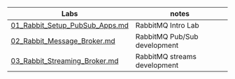 
| Labs                                                             | notes                        |
|------------------------------------------------------------------|------------------------------|
| [01_Rabbit_Setup_PubSub_Apps.md](01_Rabbit_Setup_PubSub_Apps.md) | RabbitMQ Intro Lab           |
| [02_Rabbit_Message_Broker.md](02_Rabbit_Message_Broker.md)       | RabbitMQ Pub/Sub development |
| [03_Rabbit_Streaming_Broker.md](03_Rabbit_Streaming_Broker.md)   | RabbitMQ streams development |
